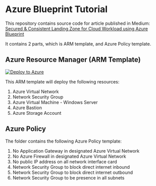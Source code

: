 # Azure Blueprint Tutorial

This repository contains source code for article published in Medium: [Secured & Consistent Landing Zone for Cloud Workload using Azure Blueprint](https://medium.com/marcus-tee-anytime/secured-consistent-landing-zone-for-cloud-workload-using-azure-blueprint-fbf7d07da379)

It contains 2 parts, which is ARM template, and Azure Policy template.

## Azure Resource Manager (ARM Template)

[![Deploy to Azure](https://aka.ms/deploytoazurebutton)](https://portal.azure.com/#create/Microsoft.Template/uri/https%3A%2F%2Fraw.githubusercontent.com%2Fguangying94%2FAzure-Blueprint-Tutorial%2Fmaster%2FARM%2520Template%2Fbastion.json)

This ARM template will deploy the following resources:

1. Azure Virtual Network
1. Network Security Group
1. Azure Virtual Machine - Windows Server
1. Azure Bastion
1. Azure Storage Account

## Azure Policy

The folder contains the following Azure Policy template:

1. No Application Gateway in designated Azure Virtual Network
1. No Azure Firewall in designated Azure Virtual Network
1. No public IP address on all network interface card
1. Network Security Group to block direct internet inbound
1. Network Security Group to block direct internet outbound
1. Network Security Group to be presence in all subnets